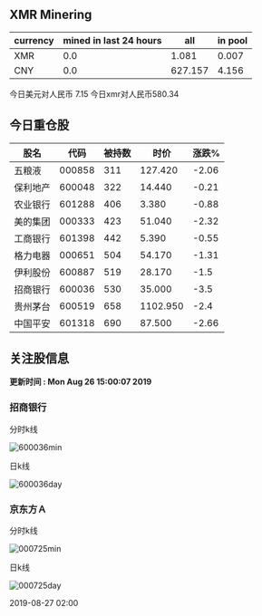 ## XMR Minering

|currency|mined in last 24 hours|all|in pool|
|---|---|---|---|
|XMR|0.0|1.081|0.007|
|CNY|0.0|627.157|4.156|

今日美元对人民币 7.15	今日xmr对人民币580.34


## 今日重仓股 

|股名|代码|被持数|时价|涨跌%|
|---|---|---|---|---|
|五粮液|000858|311|127.420|-2.06|
|保利地产|600048|322|14.440|-0.21|
|农业银行|601288|406|3.380|-0.88|
|美的集团|000333|423|51.040|-2.32|
|工商银行|601398|442|5.390|-0.55|
|格力电器|000651|504|54.170|-1.31|
|伊利股份|600887|519|28.170|-1.5|
|招商银行|600036|530|35.000|-3.5|
|贵州茅台|600519|658|1102.950|-2.4|
|中国平安|601318|690|87.500|-2.66|

## 关注股信息
**更新时间 : Mon Aug 26 15:00:07 2019**
### 招商银行 
分时k线

![600036min](http://image.sinajs.cn/newchart/min/n/sh600036.gif)

日k线

![600036day](http://image.sinajs.cn/newchart/daily/n/sh600036.gif)

### 京东方Ａ 
分时k线

![000725min](http://image.sinajs.cn/newchart/min/n/sz000725.gif)

日k线

![000725day](http://image.sinajs.cn/newchart/daily/n/sz000725.gif)

2019-08-27 02:00